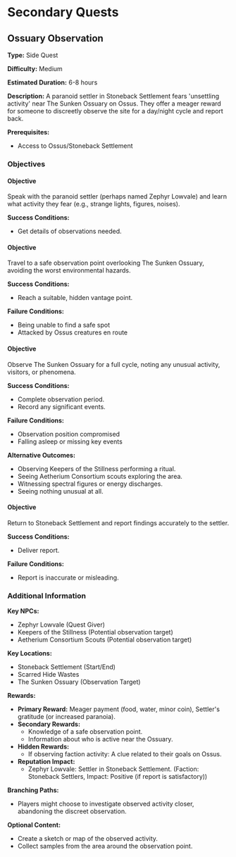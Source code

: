 # Secondary Quests

## Ossuary Observation

**Type:** Side Quest

**Difficulty:** Medium

**Estimated Duration:** 6-8 hours

**Description:** A paranoid settler in Stoneback Settlement fears 'unsettling activity' near The Sunken Ossuary on Ossus. They offer a meager reward for someone to discreetly observe the site for a day/night cycle and report back.

**Prerequisites:**
- Access to Ossus/Stoneback Settlement

### Objectives

#### Objective

Speak with the paranoid settler (perhaps named Zephyr Lowvale) and learn what activity they fear (e.g., strange lights, figures, noises).

**Success Conditions:**
- Get details of observations needed.

#### Objective

Travel to a safe observation point overlooking The Sunken Ossuary, avoiding the worst environmental hazards.

**Success Conditions:**
- Reach a suitable, hidden vantage point.

**Failure Conditions:**
- Being unable to find a safe spot
- Attacked by Ossus creatures en route

#### Objective

Observe The Sunken Ossuary for a full cycle, noting any unusual activity, visitors, or phenomena.

**Success Conditions:**
- Complete observation period.
- Record any significant events.

**Failure Conditions:**
- Observation position compromised
- Falling asleep or missing key events

**Alternative Outcomes:**
- Observing Keepers of the Stillness performing a ritual.
- Seeing Aetherium Consortium scouts exploring the area.
- Witnessing spectral figures or energy discharges.
- Seeing nothing unusual at all.

#### Objective

Return to Stoneback Settlement and report findings accurately to the settler.

**Success Conditions:**
- Deliver report.

**Failure Conditions:**
- Report is inaccurate or misleading.

### Additional Information

**Key NPCs:**
- Zephyr Lowvale (Quest Giver)
- Keepers of the Stillness (Potential observation target)
- Aetherium Consortium Scouts (Potential observation target)

**Key Locations:**
- Stoneback Settlement (Start/End)
- Scarred Hide Wastes
- The Sunken Ossuary (Observation Target)

**Rewards:**
- **Primary Reward:** Meager payment (food, water, minor coin), Settler's gratitude (or increased paranoia).
- **Secondary Rewards:**
  - Knowledge of a safe observation point.
  - Information about who is active near the Ossuary.
- **Hidden Rewards:**
  - If observing faction activity: A clue related to their goals on Ossus.
- **Reputation Impact:**
  - Zephyr Lowvale: Settler in Stoneback Settlement. (Faction: Stoneback Settlers, Impact: Positive (if report is satisfactory))

**Branching Paths:**
- Players might choose to investigate observed activity closer, abandoning the discreet observation.

**Optional Content:**
- Create a sketch or map of the observed activity.
- Collect samples from the area around the observation point.